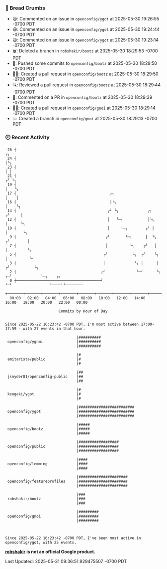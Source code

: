 ### 🍞 Bread Crumbs

 * 😃: Commented on an issue in `openconfig/ygot` at 2025-05-30 19:26:55 -0700 PDT
 * 😃: Commented on an issue in `openconfig/ygot` at 2025-05-30 19:24:44 -0700 PDT
 * 😃: Commented on an issue in `openconfig/ygot` at 2025-05-30 19:23:14 -0700 PDT
 * 🗑: Deleted a branch in `robshakir/bootz` at 2025-05-30 18:29:53 -0700 PDT
 * 🚢: Pushed some commits to `openconfig/bootz` at 2025-05-30 18:29:50 -0700 PDT
 * ✍🏼: Created a pull request in `openconfig/bootz` at 2025-05-30 18:29:50 -0700 PDT
 * 🔍: Reviewed a pull request in  `openconfig/bootz` at 2025-05-30 18:29:44 -0700 PDT
 * 💬: Commented on a PR in  `openconfig/bootz` at 2025-05-30 18:29:39 -0700 PDT
 * ✍🏼: Created a pull request in `openconfig/gnoi` at 2025-05-30 18:29:14 -0700 PDT
 * 💥: Created a branch in `openconfig/gnoi` at 2025-05-30 18:29:13 -0700 PDT

### 🕘 Recent Activity
```
 26 ┼                                                                        ╭╮
 24 ┤                                                                        │╰╮
 23 ┤                                                                        │ │
 21 ┤                                                                       ╭╯ ╰╮
 19 ┤                                                                       │   ╰╮
 17 ┤                                          ╭╮                           │    │
 16 ┤                                          │╰╮                          │    ╰╮
 14 ┤                                         ╭╯ ╰╮             ╭╮         ╭╯     │
 12 ┤                                         │   ╰─╮           │╰╮        │      ╰╮
 10 ┤                                         │     ╰─╮        ╭╯ │        │       ╰╮
  9 ┤                                        ╭╯       ╰─╮      │  ╰╮      ╭╯        │
  7 ┤                                        │          ╰╮    ╭╯   │      │         ╰╮
  5 ┤                                       ╭╯           ╰╮  ╭╯    ╰╮     │          ╰╮
  3 ┤                                       │             ╰╮ │      │    ╭╯           ╰╮
  2 ┤                                      ╭╯              ╰─╯      ╰╮ ╭─╯             ╰─╮    ╭╮
  0 ┼──────────────────────────────────────╯                         ╰─╯                 ╰────╯╰────────
    +───────+───────+───────+───────+───────+───────+───────+───────+───────+───────+───────+───────+────
  00:00   02:00   04:00   06:00   08:00   10:00   12:00   14:00   16:00   18:00   20:00   22:00   00:00   

						Commits by Hour of Day


Since 2025-05-22 16:23:42 -0700 PDT, I'm most active between 17:00-17:59 - with 27 events in that hour.

```



```
                                |##########
 openconfig/ygnmi               |##########
                                |##########

                                |#
 amitarista/public              |#
                                |#

                                |##
 jsnyder81/openconfig-public    |##
                                |##

                                |#
 keogaki/ygot                   |#
                                |#

                                |#########################
 openconfig/ygot                |#########################
                                |#########################

                                |#####
 openconfig/bootz               |#####
                                |#####

                                |##################
 openconfig/public              |##################
                                |##################

                                |####
 openconfig/lemming             |####
                                |####

                                |######################
 openconfig/featureprofiles     |######################
                                |######################

                                |###
 robshakir/bootz                |###
                                |###

                                |#########
 openconfig/gnoi                |#########
                                |#########



Since 2025-05-22 16:23:42 -0700 PDT, I've been most active in openconfig/ygot, with 25 events.

```
**[robshakir](mailto:robjs@google.com) is not an official Google product.**  


Last Updated: 2025-05-31 09:36:51.929475507 -0700 PDT
